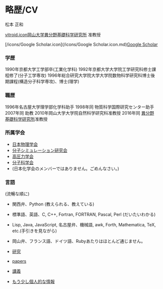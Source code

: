 # 略歴/CV

松本 正和

[vitroid.icon](vitroid.icon.md)[岡山大学異分野基礎科学研究所](岡山大学異分野基礎科学研究所.md) 准教授

[/icons/Google Scholar.icon](/icons/Google Scholar.icon.md)[Google Scholar](https://scholar.google.com/citations?user=NBbReDMAAAAJ)

### 学歴 

1990年京都大学工学部卒(工業化学科)
1992年京都大学大学院工学研究科修士課程修了(分子工学専攻)
1996年総合研究大学院大学大学院数物科学研究科博士後期課程(構造分子科学専攻)、博士(理学)
### 職歴

1996年名古屋大学理学部化学科助手
1998年同 物質科学国際研究センター助手
2007年同 助教
2010年岡山大学大学院自然科学研究科准教授
2016年同 [異分野基礎科学研究所](http://www.riis.okayama-u.ac.jp)准教授
### 所属学会

* [日本物理学会](http://www.jps.or.jp)
* [分子シミュレーション研究会](http://mol-sim.jp)
* [高圧力学会](http://www.highpressure.jp)
* [分子科学会](http://molsci.jp)
* (日本化学会のメンバーではありません。ごめんなさい。)
### 言語

(流暢な順に)

* 関西弁、Python (教えられる、教えている)
* 標準語、英語、C, C++, Fortran, FORTRAN, Pascal, Perl (だいたいわかる)
* Lisp, Java, JavaScript, 名古屋弁、機械語, awk, Forth, Mathematica, TeX, etc.(手引きを見ながら)
* 岡山弁、フランス語、ドイツ語、Rubyあたりはほとんど通じません。


* [研究](研究.md)
* [papers](papers.md)
* [講義](講義.md)


* [もう少し個人的な情報](もう少し個人的な情報.md)






